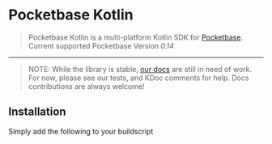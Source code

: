 # Pocketbase Kotlin
> Pocketbase Kotlin is a multi-platform Kotlin SDK for [Pocketbase](https://pocketbase.io).
> Current supported Pocketbase Version *0.14* 
---

> NOTE: While the library is stable, [our docs](/docs) are still in need of work. For
> now, please see our tests, and KDoc comments for help.
> Docs contributions are always welcome!

## Installation

Simply add the following to your buildscript